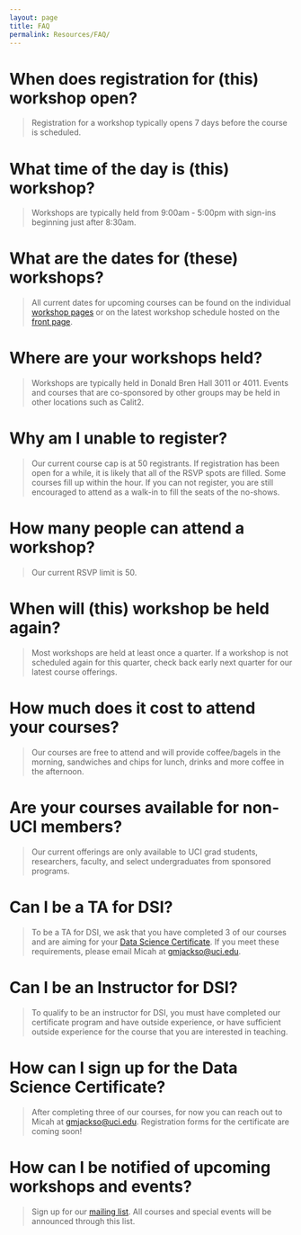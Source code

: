 ```yaml
---
layout: page
title: FAQ
permalink: Resources/FAQ/
---
```



# When does registration for \(this\) workshop open?
> Registration for a workshop typically opens 7 days before the course is scheduled. 

# What time of the day is \(this\) workshop?
> Workshops are typically held from 9:00am - 5:00pm with sign-ins beginning just after 8:30am. 

# What are the dates for \(these\) workshops?
> All current dates for upcoming courses can be found on the individual [workshop pages](http://ucidatascienceinitiative.github.io/Workshops/) or on the latest workshop schedule hosted on the [front page](http://ucidatascienceinitiative.github.io).

# Where are your workshops held?
> Workshops are typically held in Donald Bren Hall 3011 or 4011. Events and courses that are co-sponsored by other groups may be held in other locations such as Calit2.

# Why am I unable to register?
> Our current course cap is at 50 registrants. If registration has been open for a while, it is likely that all of the RSVP spots are filled. Some courses fill up within the hour. If you can not register, you are still encouraged to attend as a walk-in to fill the seats of the no-shows.

# How many people can attend a workshop?
> Our current RSVP limit is 50. 

# When will \(this\) workshop be held again?
> Most workshops are held at least once a quarter. If a workshop is not scheduled again for this quarter, check back early next quarter for our latest course offerings.

# How much does it cost to attend your courses?
> Our courses are free to attend and will provide coffee/bagels in the morning, sandwiches and chips for lunch, drinks and more coffee in the afternoon.

# Are your courses available for non-UCI members?
> Our current offerings are only available to UCI grad students, researchers, faculty, and select undergraduates from sponsored programs.

# Can I be a TA for DSI?
> To be a TA for DSI, we ask that you have completed 3 of our courses and are aiming for your [Data Science Certificate](http://datascience.uci.edu/data-science-certificate-program/). If you meet these requirements, please email Micah at [gmjackso@uci.edu](mailto:gmjackso@uci.edu). 

# Can I be an Instructor for DSI?
> To qualify to be an instructor for DSI, you must have completed our certificate program and have outside experience, or have sufficient outside experience for the course that you are interested in teaching.

# How can I sign up for the Data Science Certificate?
> After completing three of our courses, for now you can reach out to Micah at [gmjackso@uci.edu](mailto:gmjackso@uci.edu). Registration forms for the certificate are coming soon!

# How can I be notified of upcoming workshops and events?
> Sign up for our [mailing list](https://maillists.uci.edu/mailman/listinfo/datascience-initiative/). All courses and special events will be announced through this list. 


